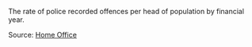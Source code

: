 The rate of police recorded offences per head of population by financial year.

Source: <a href="https://www.ons.gov.uk/peoplepopulationandcommunity/crimeandjustice/datasets/crimeseverityscoreexperimentalstatistics" target="_blank">Home Office</a>